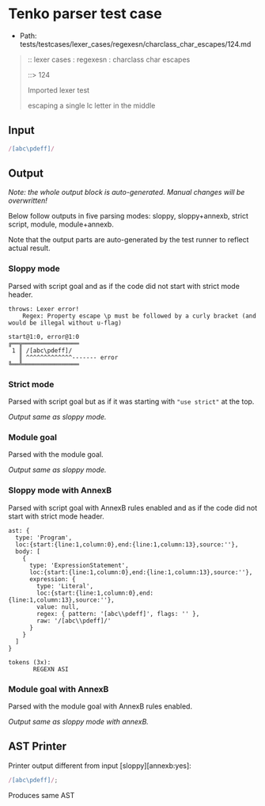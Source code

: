# Tenko parser test case

- Path: tests/testcases/lexer_cases/regexesn/charclass_char_escapes/124.md

> :: lexer cases : regexesn : charclass char escapes
>
> ::> 124
>
> Imported lexer test
>
> escaping a single lc letter in the middle


## Input

`````js
/[abc\pdeff]/
`````

## Output

_Note: the whole output block is auto-generated. Manual changes will be overwritten!_

Below follow outputs in five parsing modes: sloppy, sloppy+annexb, strict script, module, module+annexb.

Note that the output parts are auto-generated by the test runner to reflect actual result.

### Sloppy mode

Parsed with script goal and as if the code did not start with strict mode header.

`````
throws: Lexer error!
    Regex: Property escape \p must be followed by a curly bracket (and would be illegal without u-flag)

start@1:0, error@1:0
╔══╦════════════════
 1 ║ /[abc\pdeff]/
   ║ ^^^^^^^^^^^^^------- error
╚══╩════════════════

`````

### Strict mode

Parsed with script goal but as if it was starting with `"use strict"` at the top.

_Output same as sloppy mode._

### Module goal

Parsed with the module goal.

_Output same as sloppy mode._

### Sloppy mode with AnnexB

Parsed with script goal with AnnexB rules enabled and as if the code did not start with strict mode header.

`````
ast: {
  type: 'Program',
  loc:{start:{line:1,column:0},end:{line:1,column:13},source:''},
  body: [
    {
      type: 'ExpressionStatement',
      loc:{start:{line:1,column:0},end:{line:1,column:13},source:''},
      expression: {
        type: 'Literal',
        loc:{start:{line:1,column:0},end:{line:1,column:13},source:''},
        value: null,
        regex: { pattern: '[abc\\pdeff]', flags: '' },
        raw: '/[abc\\pdeff]/'
      }
    }
  ]
}

tokens (3x):
       REGEXN ASI
`````

### Module goal with AnnexB

Parsed with the module goal with AnnexB rules enabled.

_Output same as sloppy mode with annexB._

## AST Printer

Printer output different from input [sloppy][annexb:yes]:

````js
/[abc\pdeff]/;
````

Produces same AST

